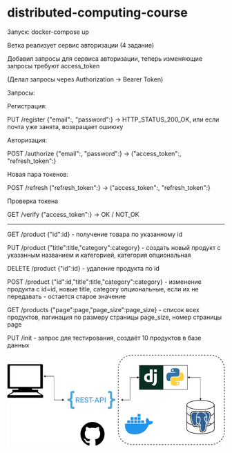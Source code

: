 # distributed-computing-course
Запуск: docker-compose up

Ветка реализует сервис авторизации (4 задание)

Добавил запросы для сервиса авторизации, теперь изменяющие запросы требуют access_token

(Делал запросы через Authorization -> Bearer Token)

Запросы:

Регистрация:

PUT /register {"email":, "password":} -> HTTP_STATUS_200_OK, или если почта уже занята, возвращает ошиюку

Авторизация:

POST /authorize {"email":, "password":} -> ("access_token":, "refresh_token":}

Новая пара токенов:

POST /refresh ("refresh_token":} -> ("access_token":, "refresh_token":}

Проверка токена

GET /verify ("access_token":} -> OK / NOT_OK

____________________________________________

GET /product {"id":id} - получение товара по указанному id

PUT /product {"title":title,"category":category} - создать новый продукт с указанным названием и категорией, категория опциональная

DELETE /product {"id":id} - удаление продукта по id

POST /product {"id":id,"title":title,"category":category} - изменение продукта с id=id, новые title, category опциональные, если их не передавать - остается старое значение

GET /products {"page":page,"page_size":page_size} - список всех продуктов, пагинация по размеру страницы page_size, номер страницы page

PUT /init - запрос для тестирования, создаёт 10 продуктов в базе данных

![](architecture.png)
